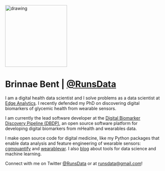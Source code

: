 
<img src="https://user-images.githubusercontent.com/43549914/89065292-6340a900-d339-11ea-9879-42985b082c2a.png" alt="drawing" width="200"/> 

# Brinnae Bent | [@RunsData](https://runsdata.org)



I am a digital health data scientist and I solve problems as a data scientist at [Edge Analytics](https://edgeanalytics.io). I recently defended my PhD on discovering digital biomarkers of glycemic health from wearable sensors. 

I am currently the lead software developer at the [Digital Biomarker Discovery Pipeline (DBDP)](https://dbdp.org/), an open source software platform for developing digital biomarkers from mHealth and wearables data. 

I make open source code for digital medicine, like my Python packages that enable data analysis and feature engineering of wearable sensors: [cgmquantify](https://github.com/brinnaebent/cgmquantify) and [wearablevar](https://github.com/brinnaebent/wearablevar). I also [blog](https://medium.com/@RunsData) about tools for data science and machine learning.

Connect with me on Twitter [@RunsData](https://twitter.com/RunsData) or at runsdata@gmail.com!

